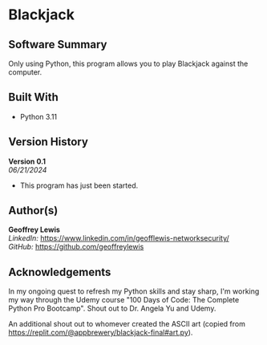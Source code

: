# Blackjack

## Software Summary

Only using Python, this program allows you to play Blackjack against the computer.

## Built With

* Python 3.11

## Version History 

**Version 0.1**  
*06/21/2024*  
* This program has just been started.

## Author(s)

**Geoffrey Lewis**    
*LinkedIn:* https://www.linkedin.com/in/geofflewis-networksecurity/  
*GitHub:* https://github.com/geoffreylewis

## Acknowledgements

In my ongoing quest to refresh my Python skills and stay sharp, I'm working my way through the Udemy course "100 Days of Code: The Complete Python Pro Bootcamp".  Shout out to Dr. Angela Yu and Udemy.

An additional shout out to whomever created the ASCII art (copied from https://replit.com/@appbrewery/blackjack-final#art.py).
